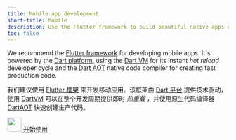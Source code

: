 ```yaml
---
title: Mobile app development
short-title: Mobile
description: Use the Flutter framework to build beautiful native apps on iOS and Android from a single codebase.
toc: false
---
```


We recommend the [Flutter framework][] for developing mobile apps.
It's powered by the [Dart platform](/platforms), using the [Dart
VM](/platforms) for its instant _hot reload_ developer cycle and the [Dart
AOT](/platforms) native code compiler for creating fast production code.

我们建议使用 [Flutter 框架][Flutter framework] 来开发移动应用。该框架由 [Dart 平台](/platforms) 提供技术驱动，使用 [DartVM](/platforms) 可以在整个开发周期提供即时 _热重载_ ，并使用原生代码编译器 [DartAOT](/platforms) 快速创建生产代码。

<p class="text-center">
  <a href="{{site.flutter}}/get-started" class="btn btn-primary btn-lg no-automatic-external">
    <img src="{% asset shared/flutter/icon/64.png @path %}" width="32px" alt=""/>
    开始使用
  </a>
</p>

[Flutter framework]: {{site.flutter}}
